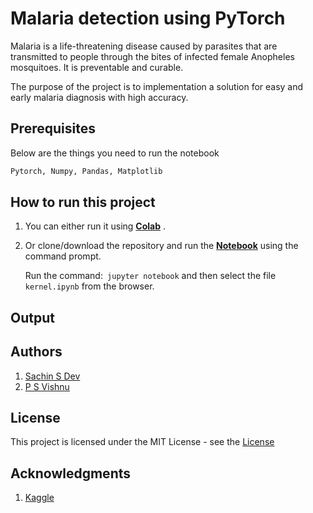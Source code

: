 # Malaria detection using PyTorch

Malaria is a life-threatening disease caused by parasites that are transmitted to people through the bites of infected female Anopheles mosquitoes. It is preventable and curable. 

The purpose of the project is to implementation a solution for easy and early malaria diagnosis with high accuracy.



## Prerequisites 

Below are the things you need to run the notebook

```python
Pytorch, Numpy, Pandas, Matplotlib
```



## How to run this project

1. You can either run it using [**Colab**](https://colab.research.google.com/github/p-s-vishnu/Malaria-detection-pytorch/blob/master/kernel.ipynb) .

2. Or clone/download the repository and run the [**Notebook**](https://github.com/p-s-vishnu/Malaria-detection-pytorch/blob/master/kernel.ipynb) using the command prompt.

   Run the command:` jupyter notebook` and then select the file `kernel.ipynb` from the browser.



## Output



## Authors

1. [Sachin S Dev](https://github.com/heysachin)
2. [P S Vishnu](https://github.com/p-s-vishnu/)



## License

This project is licensed under the MIT License - see the [License](https://github.com/p-s-vishnu/Malaria-detection-pytorch/blob/master/LICENSE)



## Acknowledgments

1. [Kaggle](https://www.kaggle.com/iarunava/cell-images-for-detecting-malaria/kernels)